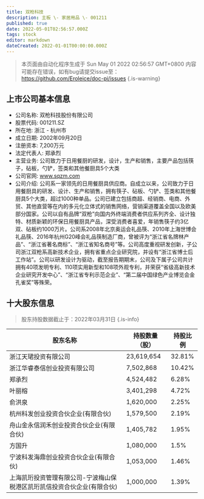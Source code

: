 ```yaml
---
title: 双枪科技
description: 主板 \- 家居用品 \- 001211
published: true
date: 2022-05-01T02:56:57.000Z
tags: stock
editor: markdown
dateCreated: 2022-01-01T00:00:00.000Z
---
```


> 本页面由自动化程序生成于 Sun May 01 2022 02:56:57 GMT+0800
> 内容可能存在错误，如有bug请提交issue至：https://github.com/Eroleice/doc-pi/issues
{.is-warning}

## 上市公司基本信息
- 公司名称: 双枪科技股份有限公司
- 股票代码: 001211.SZ
- 所在地: 浙江 - 杭州市
- 成立日期: 2002年09月20日
- 注册资本: 7,200万元
- 法定代表人: 郑承烈
- 主营业务: 公司致力于日用餐厨的研发，设计，生产和销售，主要产品包括筷子，砧板，勺铲，签类和其他餐厨具5个大类
- 公司官网: www.sqzm.com
- 公司介绍: 公司系一家领先的日用餐厨具供应商。自成立以来，公司致力于日用餐厨具的研发、设计、生产和销售，拥有筷子、砧板、勺铲、签类和其他餐厨具5个大类，超过1000种单品。公司已建立包括商超、经销商、电商、外贸、其他直营等在内的多元化立体式的销售网络，营销渠道覆盖全国以及欧美部分国家。公司以自有品牌“双枪”向国内外终端消费者供应系列齐全、设计独特、材质新颖的环保日用餐厨具产品，深受消费者喜爱，年销售筷子约3亿双、砧板约1000万片。公司系2008年北京奥运会礼品筷、2010年上海世博会礼品筷、2016年杭州G20峰会礼品筷制造厂商，曾被评为“浙江省名牌林产品”、“浙江省著名商标”、“浙江省知名商号”等。公司高度重视研发创新，子公司浙江双枪系高新技术企业，拥有省重点企业研究院，并设有“浙江省博士后工作站”。公司以研发设计为驱动，截至报告期期末，公司及下属子公司共计拥有40项发明专利、110项实用新型和108项外观专利，并荣获“省级高新技术企业研究开发中心”、“浙江省专利示范企业”、“第二届中国绿色产业博览会金孔雀奖”等殊荣。


## 十大股东信息
> 股东持股数据截止于：2022年03月31日
{.is-info}

| 股东名称 | 持股数量（股） | 持股比例 |
| --- | --- | --- |
| 浙江天珺投资有限公司 | 23,619,654 | 32.81% |
| 浙江华睿泰信创业投资有限公司 | 7,502,868 | 10.42% |
| 郑承烈 | 4,524,482 | 6.28% |
| 叶丽榕 | 3,401,298 | 4.72% |
| 俞洪泉 | 1,620,000 | 2.25% |
| 杭州科发创业投资合伙企业(有限合伙) | 1,579,500 | 2.19% |
| 舟山金永信润禾创业投资合伙企业(有限合伙) | 1,405,782 | 1.95% |
| 方国升 | 1,080,000 | 1.5% |
| 宁波科发海鼎创业投资合伙企业(有限合伙) | 1,053,000 | 1.46% |
| 上海凯珩投资管理有限公司-宁波梅山保税港区凯珩凯信投资合伙企业(有限合伙) | 1,000,000 | 1.39% |




